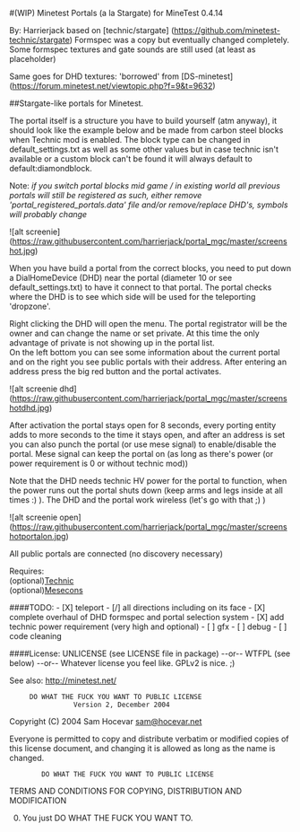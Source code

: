 #(WIP) Minetest Portals (a la Stargate)
for MineTest 0.4.14


By: Harrierjack based on [technic/stargate] (https://github.com/minetest-technic/stargate)
Formspec was a copy but eventually changed completely. Some formspec textures and gate sounds are still used (at least as placeholder)


Same goes for DHD textures: 'borrowed' from [DS-minetest] (https://forum.minetest.net/viewtopic.php?f=9&t=9632)


##Stargate-like portals for Minetest.



The portal itself is a structure you have to build yourself (atm anyway), it should look like the example below and be made from carbon steel blocks when Technic mod is enabled. The block type can be changed in default_settings.txt as well as some other values but in case technic isn't available or a custom block can't be found it will always default to default:diamondblock.

Note: _if you switch portal blocks mid game / in existing world all previous portals will still be registered as such, either remove 'portal_registered_portals.data' file and/or remove/replace DHD's, symbols will probably change_

![alt screenie] (https://raw.githubusercontent.com/harrierjack/portal_mgc/master/screenshot.jpg)


When you have build a portal from the correct blocks, you need to put down a DialHomeDevice (DHD) near the portal (diameter 10 or see default_settings.txt) to have it connect to that portal. The portal checks where the DHD is to see which side will be used for the teleporting 'dropzone'.

Right clicking the DHD will open the menu. The portal registrator will be the owner and can change the name or set private. At this time the only advantage of private is not showing up in the portal list.  
On the left bottom you can see some information about the current portal and on the right you see public portals with their address. After entering an address press the big red button and the portal activates. 

![alt screenie dhd] (https://raw.githubusercontent.com/harrierjack/portal_mgc/master/screenshotdhd.jpg)


After activation the portal stays open for 8 seconds, every porting entity adds to more seconds to the time it stays open, and after an address is set you can also punch the portal (or use mese signal) to enable/disable the portal. Mese signal can keep the portal on (as long as there's power (or power requirement is 0 or without technic mod))

Note that the DHD needs technic HV power for the portal to function, when the power runs out the portal shuts down (keep arms and legs inside at all times :) ). The DHD and the portal work wireless (let's go with that ;) )


![alt screenie open] (https://raw.githubusercontent.com/harrierjack/portal_mgc/master/screenshotportalon.jpg)


All public portals are connected (no discovery necessary)

Requires:  
(optional)[Technic](https://github.com/minetest-technic/technic)  
(optional)[Mesecons](https://github.com/jeija/minetest-mod-mesecons)

####TODO:
	- [X] teleport
	- [/] all directions including on its face
	- [X] complete overhaul of DHD formspec and portal selection system
	- [X] add technic power requirement (very high and optional)
	- [ ] gfx
	- [ ] debug
	- [ ] code cleaning



####License:
UNLICENSE (see LICENSE file in package)
--or--
WTFPL (see below)
--or--
Whatever license you feel like. GPLv2 is nice. ;)

See also:
<http://minetest.net/>




         DO WHAT THE FUCK YOU WANT TO PUBLIC LICENSE
                    Version 2, December 2004

 Copyright (C) 2004 Sam Hocevar <sam@hocevar.net>

 Everyone is permitted to copy and distribute verbatim or modified
 copies of this license document, and changing it is allowed as long
 as the name is changed.

            DO WHAT THE FUCK YOU WANT TO PUBLIC LICENSE
   TERMS AND CONDITIONS FOR COPYING, DISTRIBUTION AND MODIFICATION

  0. You just DO WHAT THE FUCK YOU WANT TO.

